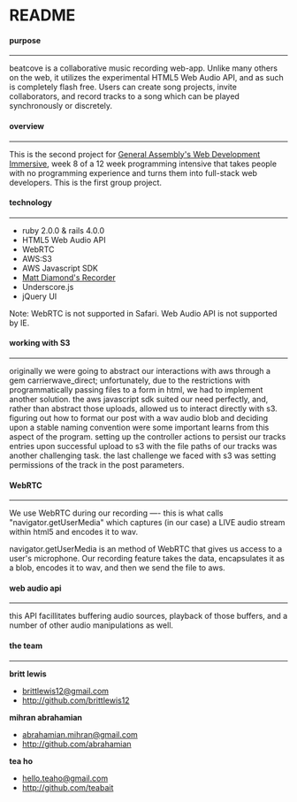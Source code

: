 # README

#### purpose
****
beatcove is a collaborative music recording web-app. Unlike many others on the web, it utilizes the experimental HTML5 Web Audio API, and as such is completely flash free. Users can create song projects, invite collaborators, and record tracks to a song which can be played synchronously or discretely.

#### overview
****
This is the second project for [General Assembly's Web Development Immersive](https://generalassemb.ly/education/web-development-immersive), week 8 of a 12 week programming intensive that takes people with no programming experience and turns them into full-stack web developers. This is the first group project.

#### technology
****
* ruby 2.0.0 & rails 4.0.0
* HTML5 Web Audio API
* WebRTC
* AWS:S3
* AWS Javascript SDK
* [Matt Diamond's Recorder](https://github.com/mattdiamond/Recorderjs)
* Underscore.js
* jQuery UI

Note: WebRTC is not supported in Safari. Web Audio API is not supported by IE. 

#### working with S3
****
originally we were going to abstract our interactions with aws through a gem carrierwave_direct; unfortunately, due to the restrictions with programmatically passing files to a form in html, we had to implement another solution. the aws javascript sdk suited our need perfectly, and, rather than abstract those uploads, allowed us to interact directly with s3. figuring out how to format our post with a wav audio blob and deciding upon a stable naming convention were some important learns from this aspect of the program. setting up the controller actions to persist our tracks entries upon successful upload to s3 with the file paths of our tracks was another challenging task. the last challenge we faced with s3 was setting permissions of the track in the post parameters.

#### WebRTC
****
We use WebRTC during our recording —- this is what calls "navigator.getUserMedia" which captures (in our case) a LIVE audio stream within html5 and encodes it to wav.

navigator.getUserMedia is an method of WebRTC that gives us access to a user's microphone. Our recording feature takes the data, encapsulates it as a blob, encodes it to wav, and then we send the file to aws.

#### web audio api
****
this API facillitates buffering audio sources, playback of those buffers, and a number of other audio manipulations as well.  

#### the team
****
**britt lewis**

* brittlewis12@gmail.com
* <http://github.com/brittlewis12>

**mihran abrahamian**

* abrahamian.mihran@gmail.com
* <http://github.com/abrahamian>

**tea ho**

* hello.teaho@gmail.com
* <http://github.com/teabait>

